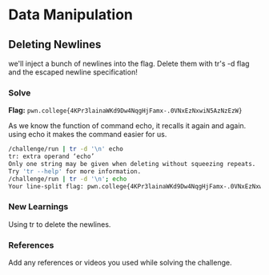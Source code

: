 # Data Manipulation

## Deleting Newlines
we'll inject a bunch of newlines into the flag.
Delete them with tr's -d flag and the escaped newline specification!

### Solve
**Flag:** `pwn.college{4KPr3lainaWKd9Dw4NqgHjFamx-.0VNxEzNxwiN5AzNzEzW}`

As we know the function of command echo, it recalls it again and again.
using echo it makes the command easier for us.

```bash
/challenge/run | tr -d '\n' echo
tr: extra operand ‘echo’
Only one string may be given when deleting without squeezing repeats.
Try 'tr --help' for more information.
/challenge/run | tr -d '\n'; echo
Your line-split flag: pwn.college{4KPr3lainaWKd9Dw4NqgHjFamx-.0VNxEzNxwiN5AzNzEzW}
```

### New Learnings
Using tr to delete the newlines.

### References 
Add any references or videos you used while solving the challenge.
